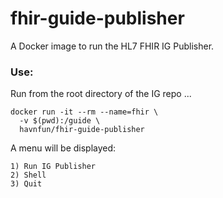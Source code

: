 # fhir-guide-publisher

A Docker image to run the HL7 FHIR IG Publisher.

### Use:

Run from the root directory of the IG repo ...

```
docker run -it --rm --name=fhir \
  -v $(pwd):/guide \
  havnfun/fhir-guide-publisher
```

A menu will be displayed:

```
1) Run IG Publisher
2) Shell
3) Quit
```
